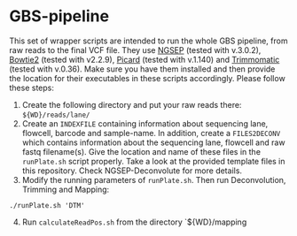 # GBS-pipeline

This set of wrapper scripts are intended to run the whole GBS pipeline, from raw reads to the final VCF file.
They use [NGSEP](https://sourceforge.net/projects/ngsep/files/Library/) (tested with v.3.0.2), [Bowtie2](http://bowtie-bio.sourceforge.net/bowtie2/index.shtml) (tested with v2.2.9), [Picard](http://broadinstitute.github.io/picard/index.html) (tested with v.1.140) and [Trimmomatic](http://www.usadellab.org/cms/index.php?page=trimmomatic) (tested with v.0.36). Make sure you have them installed and then provide the location for their executables in these scripts accordingly.
Please follow these steps:

1) Create the following directory and put your raw reads there: 
    `${WD}/reads/lane/`
2) Create an `INDEXFILE` containing information about sequencing lane, flowcell, barcode and sample-name. In addition, create a `FILES2DECONV` which contains information about the sequencing lane, flowcell and raw fastq filename(s). Give the location and name of these files in the `runPlate.sh` script properly. Take a look at the provided template files in this repository. Check NGSEP-Deconvolute for more details.
3) Modify the running parameters of `runPlate.sh`. Then run Deconvolution, Trimming and Mapping:

`./runPlate.sh 'DTM'`

4) Run `calculateReadPos.sh` from the directory `${WD}/mapping
